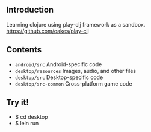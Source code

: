 ## Introduction

Learning clojure using play-clj framework as a sandbox.
https://github.com/oakes/play-clj

## Contents

* `android/src` Android-specific code
* `desktop/resources` Images, audio, and other files
* `desktop/src` Desktop-specific code
* `desktop/src-common` Cross-platform game code

## Try it!

 * $ cd desktop
 * $ lein run
